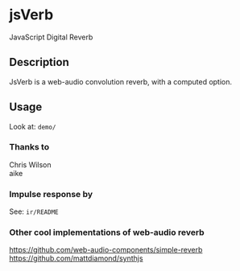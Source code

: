 # jsVerb
JavaScript Digital Reverb



## Description
JsVerb is a web-audio convolution reverb, with a computed option.

## Usage
Look at: `demo/`



### Thanks to

Chris Wilson  
aike


### Impulse response by
See: `ir/README`



### Other cool implementations of web-audio reverb

https://github.com/web-audio-components/simple-reverb  
https://github.com/mattdiamond/synthjs
